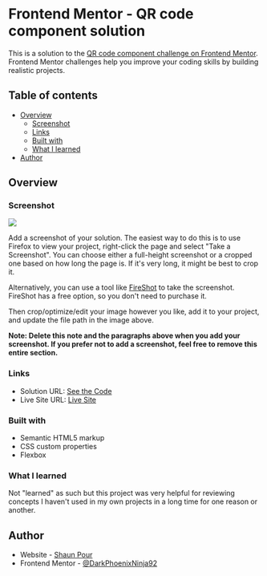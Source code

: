 # Frontend Mentor - QR code component solution

This is a solution to the [QR code component challenge on Frontend Mentor](https://www.frontendmentor.io/challenges/qr-code-component-iux_sIO_H). Frontend Mentor challenges help you improve your coding skills by building realistic projects. 

## Table of contents

- [Overview](#overview)
  - [Screenshot](#screenshot)
  - [Links](#links)
  - [Built with](#built-with)
  - [What I learned](#what-i-learned)
- [Author](#author)

## Overview

### Screenshot

![](/images/screenshot.jpg)

Add a screenshot of your solution. The easiest way to do this is to use Firefox to view your project, right-click the page and select "Take a Screenshot". You can choose either a full-height screenshot or a cropped one based on how long the page is. If it's very long, it might be best to crop it.

Alternatively, you can use a tool like [FireShot](https://getfireshot.com/) to take the screenshot. FireShot has a free option, so you don't need to purchase it. 

Then crop/optimize/edit your image however you like, add it to your project, and update the file path in the image above.

**Note: Delete this note and the paragraphs above when you add your screenshot. If you prefer not to add a screenshot, feel free to remove this entire section.**

### Links

- Solution URL: [See the Code](https://github.com/ShaunPour/QR-Code-Component)
- Live Site URL: [Live Site](https://shaunpour.github.io/QR-Code-Component/)

### Built with

- Semantic HTML5 markup
- CSS custom properties
- Flexbox

### What I learned

Not "learned" as such but this project was very helpful for reviewing concepts I haven't used in my own projects in a long time for one reason or another.

## Author

- Website - [Shaun Pour](http://shaunpourdev.com/)
- Frontend Mentor - [@DarkPhoenixNinja92](https://www.frontendmentor.io/profile/DarkPhoenixNinja92)
